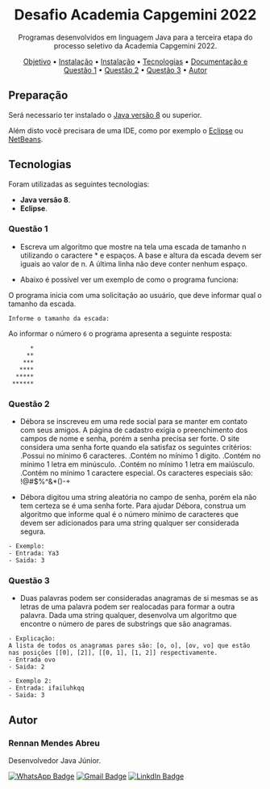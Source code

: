 <h1 align="center">Desafio Academia Capgemini 2022</h1>

<p align="center">Programas desenvolvidos em linguagem Java para a terceira etapa do processo seletivo da Academia Capgemini 2022.</p>

<p align="center">
 <a href="#objetivo">Objetivo</a> •
 <a href="#instalação">Instalação</a> • 
 <a href="#execução">Instalação</a> • 
 <a href="#tecnologias">Tecnologias</a> • 
 <a href="#documentação-do-sistema">Documentação e Questão 1</a> •
 <a href="#questão-2">Questão 2</a> •
 <a href="#questão-3">Questão 3</a> •
 <a href="#autor">Autor</a>
</p> 

## Preparação

Será necessario ter instalado o [Java versão 8](https://www.oracle.com/br/java/technologies/javase/jdk11-archive-downloads.html) ou superior.

Além disto você precisara de uma IDE, como por exemplo o [Eclipse](https://www.eclipse.org/downloads/) ou [NetBeans](https://netbeans.apache.org/download/index.html).

##  Tecnologias

Foram utilizadas as seguintes tecnologias:

- <b>Java versão 8</b>.
- <b>Eclipse</b>.

### Questão 1
 
- Escreva um algoritmo que mostre na tela uma escada de tamanho n utilizando o caractere * e espaços. A base e altura da escada devem ser iguais ao valor de n. A última linha não deve conter nenhum espaço.

- Abaixo é possível ver um exemplo de como o programa funciona:

O programa inicia com uma solicitação ao usuário, que deve informar qual o tamanho da escada.
   
   ```
   Informe o tamanho da escada:
   ```
   Ao informar o número `6` o programa apresenta a seguinte resposta:
   ```
         *
        **
       ***
      ****
     *****
    ******
  
   ```
   
### Questão 2

- Débora se inscreveu em uma rede social para se manter em contato com seus amigos. A página de cadastro exigia o preenchimento dos campos de nome e senha, porém a senha precisa ser forte. O site considera uma senha forte quando ela satisfaz os seguintes critérios:
.Possui no mínimo 6 caracteres.
.Contém no mínimo 1 digito.
.Contém no mínimo 1 letra em minúsculo.
.Contém no mínimo 1 letra em maiúsculo.
.Contém no mínimo 1 caractere especial. Os caracteres especiais são: !@#$%^&*()-+

- Débora digitou uma string aleatória no campo de senha, porém ela não tem certeza se é uma senha forte. Para ajudar Débora, construa um algoritmo que informe qual é o número mínimo de caracteres que devem ser adicionados para uma string qualquer ser considerada segura.
 ```
- Exemplo: 
- Entrada: Ya3
- Saida: 3
```

### Questão 3

- Duas palavras podem ser consideradas anagramas de si mesmas se as letras de uma palavra podem ser realocadas para formar a outra palavra. Dada uma string qualquer, desenvolva um algoritmo que encontre o número de pares de substrings que são anagramas.

```
- Explicação:
A lista de todos os anagramas pares são: [o, o], [ov, vo] que estão nas posições [[0], [2]], [[0, 1], [1, 2]] respectivamente. 
- Entrada ovo
- Saida: 2
```

```
- Exemplo 2:
- Entrada: ifailuhkqq
- Saida: 3
```


## Autor


### Rennan Mendes Abreu

Desenvolvedor Java Júnior.

[![WhatsApp Badge](https://img.shields.io/badge/WhatsApp-25D366?style=for-the-badge&logo=whatsapp&logoColor=white)](https://api.whatsapp.com/send?phone=5511952114295) 
[![Gmail Badge](https://img.shields.io/badge/Gmail-D14836?style=for-the-badge&logo=gmail&logoColor=white&link=mailto:amrennan@gmail.com)](mailto:amrennan@gmail.com)
[![LinkdIn Badge](https://img.shields.io/badge/LinkedIn-0077B5?style=for-the-badge&logo=linkedin&logoColor=whit)](https://www.linkedin.com/in/rennan-mendes-50493b204/)
